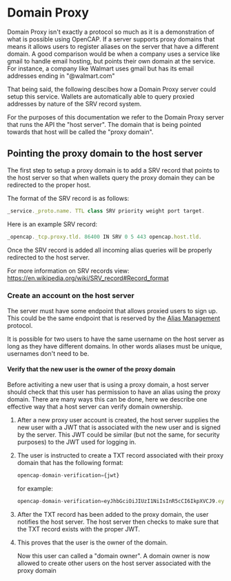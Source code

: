 # Domain Proxy

Domain Proxy isn't exactly a protocol so much as it is a demonstration of what is possible using OpenCAP. If a server supports proxy domains that means it allows users to register aliases on the server that have a different domain. A good comparison would be when a company uses a service like gmail to handle email hosting, but points their own domain at the service. For instance, a company like Walmart uses gmail but has its email addresses ending in "@walmart.com"

That being said, the following descibes how a Domain Proxy server could setup this service. Wallets are automatically able to query proxied addresses by nature of the SRV record system.

For the purposes of this documentation we refer to the Domain Proxy server that runs the API the "host server". The domain that is being pointed towards that host will be called the "proxy domain".

## Pointing the proxy domain to the host server

The first step to setup a proxy domain is to add a SRV record that points to the host server so that when wallets query the proxy domain they can be redirected to the proper host.

The format of the SRV record is as follows:

```javascript
_service._proto.name. TTL class SRV priority weight port target.
```

Here is an example SRV record:

```javascript
_opencap._tcp.proxy.tld. 86400 IN SRV 0 5 443 opencap.host.tld.
```

Once the SRV record is added all incoming alias queries will be properly redirected to the host server.

For more information on SRV records view: https://en.wikipedia.org/wiki/SRV_record#Record_format

### Create an account on the host server

The server must have some endpoint that allows proxied users to sign up. This could be the same endpoint that is reserved by the [Alias Management](/SubProtocols/AliasManagement.md) protocol.

It is possible for two users to have the same username on the host server as long as they have different domains. In other words aliases must be unique, usernames don't need to be.

#### Verify that the new user is the owner of the proxy domain

Before activiting a new user that is using a proxy domain, a host server should check that this user has permission to have an alias using the proxy domain. There are many ways this can be done, here we describe one effective way that a host server can verify domain ownership.

1. After a new proxy user account is created, the host server supplies the new user with a JWT that is associated with the new user and is signed by the server. This JWT could be similar (but not the same, for security purposes) to the JWT used for logging in.

2. The user is instructed to create a TXT record associated with their proxy domain that has the following format:

   ```javascript
   opencap-domain-verification={jwt}
   ```

   for example:

   ```javascript
   opencap-domain-verification=eyJhbGciOiJIUzI1NiIsInR5cCI6IkpXVCJ9.eyJ1c2VybmFtZSI6ImFsaWNlIiwiZG9tYWluIjoiZG9tYWluLnRsZCIsImlhdCI6MTUxNjIzOTAyMn0.KxyelSGuiSzBv2s6JlqbFU3kxgODsg1fm7AgrRFDE;
   ```

3. After the TXT record has been added to the proxy domain, the user notifies the host server. The host server then checks to make sure that the TXT record exists with the proper JWT.

4. This proves that the user is the owner of the domain.

   Now this user can called a "domain owner". A domain owner is now allowed to create other users on the host server associated with the proxy domain
